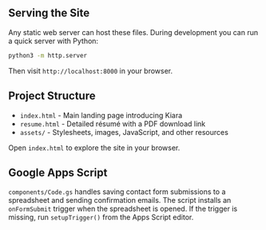 ## Serving the Site

Any static web server can host these files. During development you can run a quick server with Python:

```bash
python3 -m http.server
```

Then visit `http://localhost:8000` in your browser.


## Project Structure

- `index.html` - Main landing page introducing Kiara
- `resume.html` - Detailed résumé with a PDF download link
- `assets/` - Stylesheets, images, JavaScript, and other resources

Open `index.html` to explore the site in your browser.

## Google Apps Script

`components/Code.gs` handles saving contact form submissions to a spreadsheet
and sending confirmation emails. The script installs an `onFormSubmit`
trigger when the spreadsheet is opened. If the trigger is missing, run
`setupTrigger()` from the Apps Script editor.

